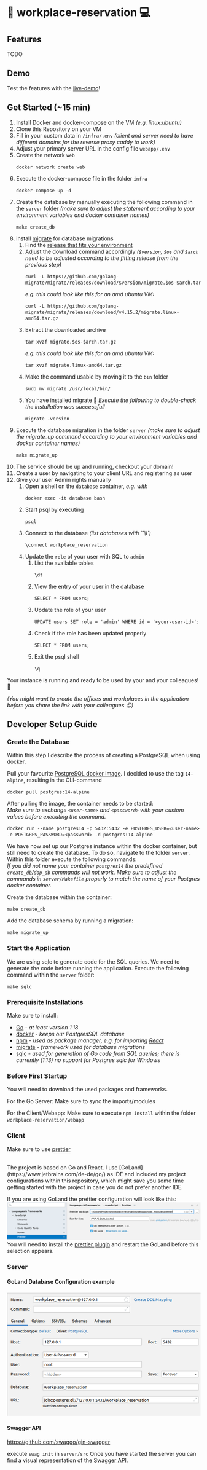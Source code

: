 # :calendar: workplace-reservation :computer:
## Features
TODO

## Demo

Test the features with the [live-demo](https://workplace-reservation-frontend.florian-glombik.de/)! 

## Get Started (~15 min)

1. Install Docker and docker-compose on the VM *(e.g. linux:ubuntu)*
2. Clone this Repository on your VM 
3. Fill in your custom data in `/infra/.env` *(client and server need to have different domains for the reverse proxy caddy to work)*
4. Adjust your primary server URL in the config file `webapp/.env`
5. Create the network `web`
   ```
   docker network create web
   ```
6. Execute the docker-compose file in the folder `infra`
   ```
   docker-compose up -d
   ```
7. Create the database by manually executing the following command in the `server` folder *(make sure to adjust the statement according to your environment variables and docker container names)*
   ```
   make create_db
   ```
8. install [migrate](https://github.com/golang-migrate/migrate/blob/master/cmd/migrate/README.md) for database migrations
   1. Find the [release that fits your environment]((https://github.com/golang-migrate/migrate/releases))
   2. Adjust the download command accordingly *(`$version`, `$os` and `$arch` need to be adjusted according to the fitting release from the previous step)*
      ```
      curl -L https://github.com/golang-migrate/migrate/releases/download/$version/migrate.$os-$arch.tar.gz
      ```
      *e.g. this could look like this for an amd ubuntu VM:*
      ```
      curl -L https://github.com/golang-migrate/migrate/releases/download/v4.15.2/migrate.linux-amd64.tar.gz
      ```
   3. Extract the downloaded archive
      ```
      tar xvzf migrate.$os-$arch.tar.gz
       ```
      *e.g. this could look like this for an amd ubuntu VM:*
       ```
       tar xvzf migrate.linux-amd64.tar.gz
       ```
   4. Make the command usable by moving it to the `bin` folder
      ```
      sudo mv migrate /usr/local/bin/
      ```
   5. You have installed migrate :raised_hands:
      *Execute the following to double-check the installation was successfull*
      ```
      migrate -version
      ```
9. Execute the database migration in the folder `server` *(make sure to adjust the migrate_up command according to your environment variables and docker container names)*
   ```
   make migrate_up
   ```
10. The service should be up and running, checkout your domain!
11. Create a user by navigating to your client URL and registering as user
12. Give your user Admin rights manually
    1. Open a shell on the `database` container, *e.g. with*
        ```
        docker exec -it database bash
        ```
    2. Start psql by executing 
        ```
        psql
        ```
    3. Connect to the database *(list databases with ``\l`)*
        ```
        \connect workplace_reservation
        ```
    4. Update the `role` of your user with SQL to `admin`
       1. List the available tables
            ```
            \dt
            ```
       2. View the entry of your user in the database
            ```
            SELECT * FROM users;
            ```
       3.  Update the role of your user
            ```
            UPDATE users SET role = 'admin' WHERE id = '<your-user-id>';
            ```
       4.  Check if the role has been updated properly
            ```
            SELECT * FROM users;
            ```
       5.  Exit the psql shell
           ```
           \q
           ```

Your instance is running and ready to be used by your and your colleagues! :tada:

*(You might want to create the offices and workplaces in the application before you share the link with your colleagues :wink:)* 
      

## Developer Setup Guide

### Create the Database
Within this step I describe the process of creating a PostgreSQL when using docker.

Pull your favourite [PostgreSQL docker image](https://hub.docker.com/_/postgres). I decided to use the tag `14-alpine`,
resulting in the CLI-command
```
docker pull postgres:14-alpine
```

After pulling the image, the container needs to be started: <br>
_Make sure to exchange `<user-name>` and `<password>` with your custom values before executing the command._
```
docker run --name postgres14 -p 5432:5432 -e POSTGRES_USER=<user-name> -e POSTGRES_PASSWORD=<password> -d postgres:14-alpine
```

We have now set up our Postgres instance within the docker container, but still need to create the database.
To do so, navigate to the folder `server`. Within this folder execute the following commands:
<br>
_If you did not name your container `postgres14` the predefined `create_db`/`dop_db` commands will not work.
Make sure to adjust the commands in `server/Makefile` properly to match the name of your Postgres docker container._

Create the database within the container:
```
make create_db
```

Add the database schema by running a migration:
```
make migrate_up
```

### Start the Application
We are using sqlc to generate code for the SQL queries. We need to generate the code before running the application.
Execute the following command within the `server` folder:
```
make sqlc
```

### Prerequisite Installations
Make sure to install:
- [Go](https://go.dev/) _- at least version 1.18_
- [docker](https://www.docker.com/get-started/) _- keeps our PostgresSQL database_
- [npm](https://www.npmjs.com/) _- used as package manager, e.g. for importing [React](https://reactjs.org/)_
- [migrate](https://github.com/golang-migrate/migrate/blob/master/cmd/migrate/README.md) _- framework used for database migrations_
- [sqlc](https://docs.sqlc.dev/en/latest/overview/install.html) _- used for generation of Go code from SQL queries; there is currently (1.13) no support for Postgres sqlc for Windows_

### Before First Startup
You will need to download the used packages and frameworks.

For the Go Server: Make sure to sync the imports/modules

For the Client/Webapp: Make sure to execute `npm install` within the folder `workplace-reservation/webapp`


### Client
Make sure to use [prettier](https://www.jetbrains.com/help/idea/prettier.html)

<br>
The project is based on Go and React. I use [GoLand](https://www.jetbrains.com/de-de/go/) as IDE and included my project
configurations within this repository, which might save you some time getting started with the project in case you do not
prefer another IDE.

If you are using GoLand the prettier configuration will look like this: ![goLandPrettierConfiguration.png](goLandPrettierConfiguration.png)<br>
You will need to install the [prettier plugin](https://plugins.jetbrains.com/plugin/10456-prettier) and restart the GoLand before this selection appears.

### Server

#### GoLand Database Configuration example
![goLandDatabaseConfigurationExample.png](goLandDatabaseConfigurationExample.png) <br>

#### Swagger API

https://github.com/swaggo/gin-swagger

execute `swag init` in `server/src`
Once you have started the server you can find a visual representation of the [Swagger API](http://0.0.0.0:8080/swagger/index.html).

